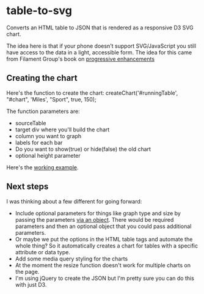 table-to-svg
============

Converts an HTML table to JSON that is rendered as a responsive D3 SVG chart.

The idea here is that if your phone doesn't support SVG/JavaScript you still have access to the data in a light, accessible form. The idea for this came from Filament Group's book on [progressive enhancements](http://filamentgroup.com/dwpe/)

## Creating the chart
Here's the function to create the chart:
createChart('#runningTable', "#chart", 'Miles', "Sport", true, 150);

The function parameters are:
* sourceTable
* target div where you'll build the chart
* column you want to graph
* labels for each bar
* Do you want to show(true) or hide(false) the old chart
* optional height parameter

Here's the [working example](http://54.243.239.169/brian/storytelling/tableToSVG.html).

## Next steps
I was thinking about a few different for going forward:
* Include optional parameters for things like graph type and size by passing the parameters [via an object](http://stackoverflow.com/a/457589/1349055). There would be required parameters and then an optional object that you could pass additional parameters.
* Or maybe we put the options in the HTML table tags and automate the whole thing? So it automatically creates a chart for tables with a specific attribute or data type.
* Add some media query styling for the charts
* At the moment the resize function doesn't work for multiple charts on the page.
* I'm using jQuery to create the JSON but I'm pretty sure you can do this with just D3.
